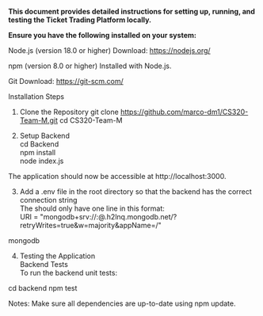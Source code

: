 **This document provides detailed instructions for setting up, running, and testing the Ticket Trading Platform locally.**

**Ensure you have the following installed on your system:**

Node.js (version 18.0 or higher)
Download: https://nodejs.org/

npm (version 8.0 or higher)
Installed with Node.js.

Git
Download: https://git-scm.com/

Installation Steps
1) Clone the Repository
git clone https://github.com/marco-dm1/CS320-Team-M.git
cd CS320-Team-M

2) Setup Backend\
cd Backend\
npm install\
node index.js

The application should now be accessible at http://localhost:3000.

3) Add a .env file in the root directory so that the backend has the correct connection string\
The should only have one line in this format:\
URI = "mongodb+srv://<USERNAME>:<PASSWORD>@<CLUSTER>.h2lnq.mongodb.net/?retryWrites=true&w=majority&appName=<CLUSTER>/<DATABASE>"

mongodb

4) Testing the Application\
Backend Tests\
To run the backend unit tests:

cd backend
npm test

Notes: 
Make sure all dependencies are up-to-date using npm update.
